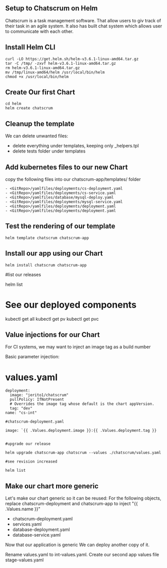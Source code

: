 ## Setup to Chatscrum on Helm

Chatscrum is a task management software. That allow users to giv track of their task in an agile system. It also has
built chat system which allows user to communicate with each other.

## Install Helm CLI
```
curl -LO https://get.helm.sh/helm-v3.6.1-linux-amd64.tar.gz
tar -C /tmp/ -zxvf helm-v3.6.1-linux-amd64.tar.gz
rm helm-v3.6.1-linux-amd64.tar.gz
mv /tmp/linux-amd64/helm /usr/local/bin/helm
chmod +x /usr/local/bin/helm
```

## Create Our first Chart
```
cd helm
helm create chatscrum
```

## Cleanup the template
We can delete unwanted files:
- delete everything under templates, keeping only _helpers.tpl
- delete tests folder under templates

## Add kubernetes files to our new Chart
copy the following files into our chatscrum-app/templates/ folder

```
- <GitRepo>/yamlfiles/deployments/cs-deployment.yaml
- <GitRepo>/yamlfiles/deployments/cs-service.yaml
- <GitRepo>/yamlfiles/database/mysql-deploy.yaml
- <GitRepo>/yamlfiles/deployments/mysql-service.yaml
- <GitRepo>/yamlfiles/deployments/deployment.yaml
- <GitRepo>/yamlfiles/deployments/deployment.yaml

```

## Test the rendering of our template

```
helm template chatscrum chatscrum-app
```

## Install our app using our Chart
```
helm install chatscrum chatscrum-app
```

#list our releases

helm list

# See our deployed components

kubectl get all
kubectl get pv
kubectl get pvc

## Value injections for our Chart

For CI systems, we may want to inject an image tag as a build number

Basic parameter injection:

# values.yaml
```
deployment:
  image: "jerito1/chatscrum"
  pullPolicy: IfNotPresent
  # Overrides the image tag whose default is the chart appVersion.
  tag: "dev"
name: "cs-int"
```

```
#chatscrum-deployment.yaml

image: `{{ .Values.deployment.image }}:{{ .Values.deployment.tag }}


#upgrade our release

helm upgrade chatscrum-app chatscrum --values ./chatscrum/values.yaml

#see revision increased

helm list

```

## Make our chart more generic

Let's make our chart generic so it can be reused:
For the following objects, replace chatscrum-deployment and chatscrum-app to inject "{{ .Values.name }}"

- chatscrum-deployment.yaml
- services.yaml
- database-deployment.yaml
- database-service.yaml

Now that our application is generic
We can deploy another copy of it.


Rename values.yaml to int-values.yaml. Create our second app values file stage-values.yaml



















